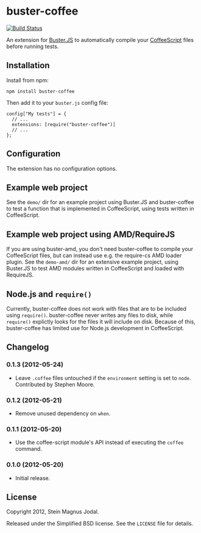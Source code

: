 # buster-coffee

[![Build Status](https://secure.travis-ci.org/jodal/buster-coffee.png)](http://travis-ci.org/jodal/buster-coffee)

An extension for [Buster.JS](http://busterjs.org) to automatically compile your
[CoffeeScript](http://coffeescript.org) files before running tests.


## Installation

Install from npm:

    npm install buster-coffee

Then add it to your `buster.js` config file:

    config["My tests"] = {
      // ...
      extensions: [require("buster-coffee")]
      // ...
    };


## Configuration

The extension has no configuration options.


## Example web project

See the `demo/` dir for an example project using Buster.JS and buster-coffee to
test a function that is implemented in CoffeeScript, using tests written in
CoffeeScript.


## Example web project using AMD/RequireJS

If you are using buster-amd, you don't need buster-coffee to compile
your CoffeeScript files, but can instead use e.g. the require-cs AMD loader
plugin. See the `demo-amd/` dir for an extensive example project, using
Buster.JS to test AMD modules written in CoffeeScript and loaded with
RequireJS.


## Node.js and `require()`

Currently, buster-coffee does not work with files that are to be included using
`require()`. buster-coffee never writes any files to disk, while `require()`
explictly looks for the files it will include on disk. Because of this,
buster-coffee has limited use for Node.js development in CoffeeScript.


## Changelog

### 0.1.3 (2012-05-24)

- Leave `.coffee` files untouched if the `environment` setting is set to
  `node`. Contributed by Stephen Moore.

### 0.1.2 (2012-05-21)

- Remove unused dependency on `when`.

### 0.1.1 (2012-05-20)

- Use the coffee-script module's API instead of executing the `coffee` command.

### 0.1.0 (2012-05-20)

- Initial release.


## License

Copyright 2012, Stein Magnus Jodal.

Released under the Simplified BSD license. See the `LICENSE` file for details.
